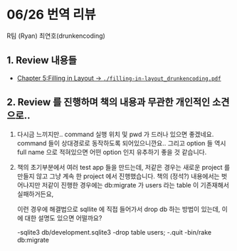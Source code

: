 # 06/26 번역 리뷰

R팀 (Ryan) 최연호(drunkencoding)

## 1. Review 내용들

-   [Chapter 5:Filling in Layout -> `./filling-in-layout_drunkencoding.pdf`](filling-in-layout_drunkencoding.pdf)

## 2. Review 를 진행하며 책의 내용과 무관한 개인적인 소견으로..

1.  다시금 느끼지만.. command 실행 위치 및 pwd 가 드러나 있으면 좋겠네요. command 들이 상대경로로 동작하도록 되어있으니깐요.. 그리고 option 들 역시 full name 으로 적혀있으면 어떤 option 인지 유추하기 좋을 것 같습니다.

2. 책의 초기부분에서 여러 test app 들을 만드는데, 저같은 경우는 새로운 project 를 만들지 않고 그냥 계속 한 project 에서 진행했습니다. 책의 (정석?) 내용에서는 벗어나지만 저같이 진행한 경우에는 db:migrate 가 users 라는 table 이 기존재해서 실패하거든요,

   이런 경우에 해결법으로 sqllite 에 직접 들어가서 drop db 하는 방법이 있는데, 이에 대한 설명도 있으면 어떨까요?

   -sqlite3 db/development.sqlite3
   -drop table users;
   -.quit
   -bin/rake db:migrate

